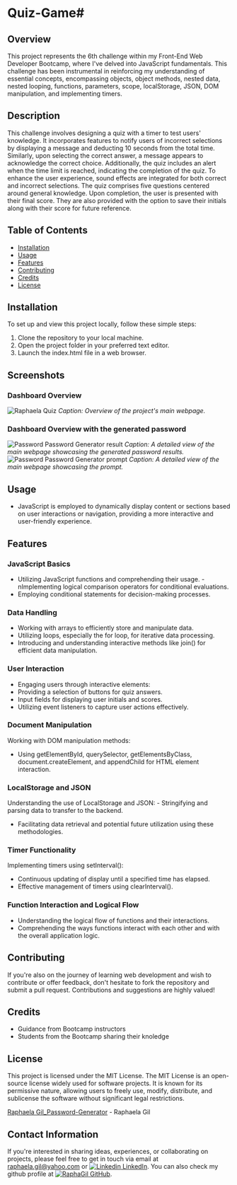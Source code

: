 # Quiz-Game#

## Overview
 This project represents the 6th challenge within my Front-End Web Developer Bootcamp, where I've delved into JavaScript fundamentals. This challenge has been instrumental in reinforcing my understanding of essential concepts, encompassing objects, object methods, nested data, nested looping, functions, parameters, scope, localStorage, JSON, DOM manipulation, and implementing timers.

## Description
This challenge involves designing a quiz with a timer to test users' knowledge. It incorporates features to notify users of incorrect selections by displaying a message and deducting 10 seconds from the total time. Similarly, upon selecting the correct answer, a message appears to acknowledge the correct choice. Additionally, the quiz includes an alert when the time limit is reached, indicating the completion of the quiz. To enhance the user experience, sound effects are integrated for both correct and incorrect selections.
The quiz comprises five questions centered around general knowledge. Upon completion, the user is presented with their final score. They are also provided with the option to save their initials along with their score for future reference. 



## Table of Contents
- [Installation](#installation)
- [Usage](#usage)
- [Features](#features)
- [Contributing](#contributing)
- [Credits](#credits)
- [License](#license)

## Installation
To set up and view this project locally, follow these simple steps:

1. Clone the repository to your local machine.
2. Open the project folder in your preferred text editor.
3. Launch the index.html file in a web browser.

## Screenshots
### Dashboard Overview
![Raphaela Quiz]()
*Caption: Overview of the project's main webpage.*
### Dashboard Overview with the generated password
![Password Password Generator result]()
*Caption: A detailed view of the main webpage showcasing the generated password results.*
![Password Password Generator prompt]()
*Caption: A detailed view of the main webpage showcasing the prompt.*

## Usage
- JavaScript is employed to dynamically display content or sections based on user interactions or navigation, providing a more interactive and user-friendly experience.

## Features
### JavaScript Basics
- Utilizing JavaScript functions and comprehending their usage.
-nImplementing logical comparison operators for conditional evaluations.
- Employing conditional statements for decision-making processes.
### Data Handling
- Working with arrays to efficiently store and manipulate data.
- Utilizing loops, especially the for loop, for iterative data processing.
- Introducing and understanding interactive methods like join() for efficient data manipulation.
### User Interaction
- Engaging users through interactive elements:
- Providing a selection of buttons for quiz answers.
- Input fields for displaying user initials and scores.
- Utilizing event listeners to capture user actions effectively.
### Document Manipulation
Working with DOM manipulation methods:
- Using getElementById, querySelector, getElementsByClass, document.createElement, and appendChild for HTML element interaction.
### LocalStorage and JSON
Understanding the use of LocalStorage and JSON:
- Stringifying and parsing data to transfer to the backend.
- Facilitating data retrieval and potential future utilization using these methodologies.
### Timer Functionality
Implementing timers using setInterval():
- Continuous updating of display until a specified time has elapsed.
- Effective management of timers using clearInterval().
### Function Interaction and Logical Flow
- Understanding the logical flow of functions and their interactions.
- Comprehending the ways functions interact with each other and with the overall application logic.


## Contributing
If you're also on the journey of learning web development and wish to contribute or offer feedback, don't hesitate to fork the repository and submit a pull request. Contributions and suggestions are highly valued!

## Credits
- Guidance from Bootcamp instructors
- Students from the Bootcamp sharing their knoledge

## License
This project is licensed under the MIT License. The MIT License is an open-source license widely used for software projects. It is known for its permissive nature, allowing users to freely use, modify, distribute, and sublicense the software without significant legal restrictions.

[Raphaela Gil_Password-Generator](https://raphagil.github.io/Password-generator/) - Raphaela Gil 
## Contact Information
If you're interested in sharing ideas, experiences, or collaborating on projects, please feel free to get in touch via email at raphaela.gil@yahoo.com or [![Linkedin](https://i.stack.imgur.com/gVE0j.png) LinkedIn](https://www.linkedin.com/in/raphaela-do-amaral-gil-0a9bb945/ ). You can also check my github profile at [![RaphaGil](https://i.stack.imgur.com/tskMh.png) GitHub](https://github.com/RaphaGil).
